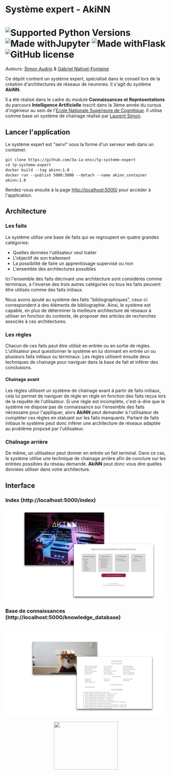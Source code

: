 # Système expert - AkiNN

#  ![Supported Python Versions](https://img.shields.io/badge/Python->=3.8-blue.svg?logo=python&logoColor=white) ![Made withJupyter](https://img.shields.io/badge/Jupyter-6.1.5-orange.svg?logo=jupyter&logoColor=white) ![Made withFlask](https://img.shields.io/badge/Flask-1.1.2-red.svg?logo=flask&logoColor=white) ![GitHub license](https://img.shields.io/badge/License-DTFW-green.svg?logo=GitHub%20Sponsors&logoColor=white)    

_Auteurs:_ [Simon Audrix](mailto:saudrix@ensc.fr) & [Gabriel Nativel-Fontaine](mailto:gnativ910e@ensc.fr)

Ce dépôt contient un système expert, spécialisé dans le conseil lors de la création d'architectures de réseaux de neurones. Il s'agit du système **AkiNN**.

Il a été réalisé dans le cadre du module **Connaissances et Représentations** du parcours **Intelligence Artificielle** inscrit dans la 3ème année du cursus d'ingénieur au sein de l'[Ecole Nationale Supérieure de Cognitique](http://www.ensc.fr). Il utilise comme base un système de chainage réalisé par [Laurent Simon](https://www.labri.fr/perso/lsimon/). 

## Lancer l'application

Le système expert est "servi" sous la forme d'un serveur web dans un container.

```shell
git clone https://github.com/3a-ia-ensc/tp-systeme-expert 
cd tp-systeme-expert
docker build --tag akinn:1.0 .
docker run --publish 5000:5000 --detach --name akinn_container akinn:1.0
```

Rendez-vous ensuite à la page [http://localhost:5000/]( http://localhost:5000/) pour accéder à l'application.

## Architecture

### Les faits

Le système utilise une base de faits qui se regroupent en quatre grandes catégories:

- Quelles données l'utilisateur veut traiter
- L'objectif de son traitement
- La possibilité de faire un apprentissage supervisé ou non
- L'ensemble des architectures possibles

Ici l'ensemble des faits décrivant une architecture sont considérés comme terminaux, à l'inverse des trois autres catégories ou tous les faits peuvent être utilisés comme des faits initiaux.

Nous avons ajouté au système des faits "bibliographiques", ceux-ci correspondent à des éléments de bibliographie. Ainsi, le système est capable, en plus de déterminer la meilleure architecture de réseaux à utiliser en fonction du contexte, de proposer des articles de recherches associés à ces architectures.

### Les règles

Chacun de ces faits peut être utilisé en entrée ou en sortie de règles. L'utilisateur peut questionner le système en lui donnant en entrée un ou plusieurs faits initiaux ou terminaux. Les règles utilisent ensuite deux techniques de chainage pour naviguer dans la base de fait et inférer des conclusions.

#### Chainage avant

Les règles utilisent un système de chainage avant à partir de faits initiaux, cela lui permet de naviguer de règle en règle en fonction des faits reçus lors de la requête de l'utilisateur. Si une règle est incomplète, c'est-à-dire que le système ne dispose pas de connaissance sur l'ensemble des faits nécessaire pour l'appliquer, alors **AkiNN** peut demander à l'utilisateur de compléter ces règles en statuant sur les faits manquants. Partant de faits initiaux le système peut donc inférer une architecture de réseaux adaptée au problème proposé par l'utilisateur.

### Chaînage arrière

De même, un utilisateur peut donner en entrée un fait terminal. Dans ce cas, le système utilise une technique de chainage arrière afin de conclure sur les entrées possibles du réseau demandé. __AkiNN__ peut donc vous dire quelles données utiliser dans votre architecture.

## Interface

### Index (http://localhost:5000/index)

<p align="center">
    <img src='www/static/img/index.jpeg'  />
</p>

### Base de connaissances (http://localhost:5000/knowledge_database)

<p align="center">
    <img src='www/static/img/knowledge_db.jpeg' />
</p>





<p align="center">
    <img src='https://ensc.bordeaux-inp.fr/sites/default/files/upload/page-edito/inp/img/logos/logo.ensc-bxinp.jpg' width=200px height=150px />
</p>
